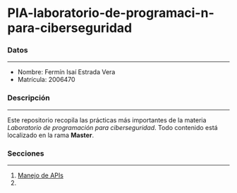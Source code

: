 # PIA-laboratorio-de-programaci-n-para-ciberseguridad
### Datos
_______
- Nombre: Fermín Isaí Estrada Vera
- Matrícula: 2006470

### Descripción
_______
Este repositorio recopila las prácticas más importantes de la materia *Laboratorio de programación para ciberseguridad*. Todo contenido está localizado en la rama **Master**.

### Secciones
_______
1. [Manejo de APIs](https://github.com/paul4267419x/PIA-laboratorio-de-programaci-n-para-ciberseguridad/tree/master/Manejo%20de%20APIs)
2. 
